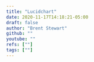 ```yaml
---
title: "Lucidchart"
date: 2020-11-17T14:18:21-05:00
draft: false
author: "Brent Stewart"
github: ""
youtube: ""
refs: [""]
tags: [""]
---
```

